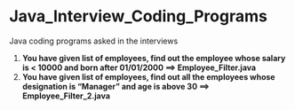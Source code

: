 # Java_Interview_Coding_Programs
Java coding programs asked in the interviews

1. **You have given list of employees, find out the employee whose salary is < 10000 and born after 01/01/2000 ==> Employee_Filter.java**
2. **You have given list of employees, find out all the employees whose designation is “Manager” and age is above 30 ==> Employee_Filter_2.java**

